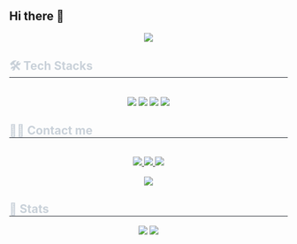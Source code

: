## Hi there 👋
<!--[![Hits](https://hits.seeyoufarm.com/api/count/incr/badge.svg?url=https%3A%2F%2Fgithub.com%2Fyoohyunha)](https://hits.seeyoufarm.com)


**yoohyunha/yoohyunha** is a ✨ _special_ ✨ repository because its `README.md` (this file) appears on your GitHub profile.

Here are some ideas to get you started:

- 🔭 I’m currently working on ...
- 🌱 I’m currently learning ...
- 👯 I’m looking to collaborate on ...
- 🤔 I’m looking for help with ...
- 💬 Ask me about ...
- 📫 How to reach me: ...
- 😄 Pronouns: ...
- ⚡ Fun fact: ...
-->
<!--[![github stats](https://github-readme-stats.vercel.app/api?username=yoohyunha$show_icons=true&hide_border=true)](https://github.com/yoohyunha)
[![Top Langs](https://github-readme-stats.vercel.app/api/top-langs/?username=yoohyunha&layout=compact)](https://github.com/yoohyunha)
![Anurag's GitHub stats](https://github-readme-stats.vercel.app/api?username=yoohyunha&show_icons=true&theme=radical)-->
<div align= "center">
    <img src="https://capsule-render.vercel.app/api?type=rounded&color=4b4f72&height=120&text=gg&animation=fadeIn&fontColor=ffffff&fontSize=50" />
    </div>
    <!--<div style="text-align: left;"> 
    <h2 style="border-bottom: 1px solid #21262d; color: #c9d1d9;"></h2>  
    <div style="font-weight: 700; font-size: 15px; text-align: left; color: #c9d1d9;"></div> 
    </div>-->
    <div style="text-align: left;">
    <h2 style="border-bottom: 1px solid #21262d; color: #c9d1d9;"> 🛠️ Tech Stacks </h2> <br> 
    <div  align= "center"> <img src="https://img.shields.io/badge/Java-007396?style=flat&logo=Java&logoColor=white">
          <img src="https://img.shields.io/badge/MySQL-4479A1?style=flat&logo=MySQL&logoColor=white">
          <img src="https://img.shields.io/badge/Spring Boot-6DB33F?style=flat&logo=Spring Boot&logoColor=white">
          <img src="https://img.shields.io/badge/Linux-FCC624?style=flat&logo=Linux&logoColor=white">
          </div>
    </div>
    <div style="text-align: left;">
    <h2 style="border-bottom: 1px solid #21262d; color: #c9d1d9;"> 🧑‍💻 Contact me </h2> <br> 
    <div align= "center"> <a href=https://velog.io/@yoohyunha/posts> <img src="https://img.shields.io/badge/Velog-20C997?style=flat&logo=Velog&logoColor=white&link=https://velog.io/@yoohyunha/posts"> </a>
         <a href=https://www.notion.so/5fee823352764bccb8958bcd1d64baff?pvs=4> <img src="https://img.shields.io/badge/Notion-000000?style=flat&logo=Notion&logoColor=white&link=https://www.notion.so/5fee823352764bccb8958bcd1d64baff?pvs=4"> </a>
         <a href=mailto:y01049418169@gmail.com> <img src="https://img.shields.io/badge/Gmail-EA4335?style=flat&logo=Gmail&logoColor=white&link=mailto:y01049418169@gmail.com"> </a>
          </div>  <br> 
    <div align= "center"> <a href="https://hits.seeyoufarm.com"> <img src="https://hits.seeyoufarm.com/api/count/incr/badge.svg?url=https%3A%2F%2Fgithub.com%2Fyoohyunha%2F&count_bg=%23000000&title_bg=%23000000&icon=github.svg&icon_color=%23FFFFFF&title=GitHub&edge_flat=false"/></a>
       </div> 
    </div>
    <div style="text-align: left;"> 
    <h2 style="border-bottom: 1px solid #21262d; color: #c9d1d9;"> 🏅 Stats </h2> <div align= "center"> <img src="https://github-readme-stats.vercel.app/api?username=yoohyunha&bg_color=180,4b4a73,00000000&title_color=000000&text_color=000000"
         /> <img src="https://github-readme-stats.vercel.app/api/top-langs/?username=yoohyunha&layout=compact&bg_color=180,4b4a73,00000000&title_color=000000&text_color=000000"
           /> </div> 
    </div>
    
